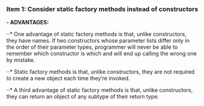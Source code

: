 ### Item 1: Consider static factory methods instead of constructors

**- ADVANTAGES:**

⋅⋅* One advantage of static factory methods is that, unlike constructors, they
have names. If two constructors whose parameter lists differ only in the order 
of their parameter types, programmer will never be able to remember which 
constructor is which and will end up calling the wrong one by mistake.
      
⋅⋅* Static factory methods is that, unlike constructors, they are not required
to create a new object each time they’re invoked.
      
⋅⋅* A third advantage of static factory methods is that, unlike constructors, 
they can return an object of any subtype of their return type.